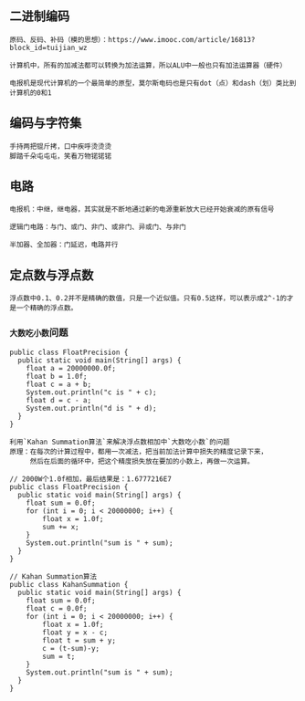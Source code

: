 
## 二进制编码

    原码、反码、补码（模的思想）：https://www.imooc.com/article/16813?block_id=tuijian_wz
    
    计算机中，所有的加减法都可以转换为加法运算，所以ALU中一般也只有加法运算器（硬件）

    电报机是现代计算机的一个最简单的原型，莫尔斯电码也是只有dot（点）和dash（划）类比到计算机的0和1
    
## 编码与字符集

    手持两把锟斤拷，口中疾呼烫烫烫
    脚踏千朵屯屯屯，笑看万物锘锘锘    
    
## 电路
    
    电报机：中继，继电器，其实就是不断地通过新的电源重新放大已经开始衰减的原有信号
    
    逻辑门电路：与门、或门、非门、或非门、异或门、与非门
    
    半加器、全加器：门延迟，电路并行
    
## 定点数与浮点数

    浮点数中0.1、0.2并不是精确的数值，只是一个近似值。只有0.5这样，可以表示成2^-1的才是一个精确的浮点数。
                      
### `大数吃小数`问题
```
public class FloatPrecision {
  public static void main(String[] args) {
    float a = 20000000.0f;
    float b = 1.0f;
    float c = a + b;
    System.out.println("c is " + c);
    float d = c - a;
    System.out.println("d is " + d);
  }
}
```
    利用`Kahan Summation算法`来解决浮点数相加中`大数吃小数`的问题
    原理：在每次的计算过程中，都用一次减法，把当前加法计算中损失的精度记录下来，
         然后在后面的循环中，把这个精度损失放在要加的小数上，再做一次运算。
               
```
// 2000W个1.0f相加，最后结果是：1.6777216E7
public class FloatPrecision {
  public static void main(String[] args) {
    float sum = 0.0f;
    for (int i = 0; i < 20000000; i++) {
    	float x = 1.0f;
    	sum += x;    	
    }
    System.out.println("sum is " + sum);   
  }	
}
```
```
// Kahan Summation算法
public class KahanSummation {
  public static void main(String[] args) {
    float sum = 0.0f;
    float c = 0.0f;
    for (int i = 0; i < 20000000; i++) {
    	float x = 1.0f;
    	float y = x - c;
    	float t = sum + y;
    	c = (t-sum)-y;
    	sum = t;    	
    }
    System.out.println("sum is " + sum);   
  }	
}
```